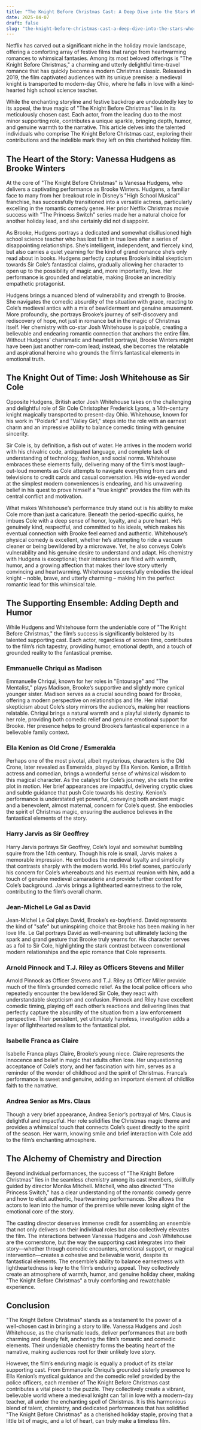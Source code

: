 ```yaml
---
title: "The Knight Before Christmas Cast: A Deep Dive into the Stars Who Brought Holiday Magic to Life"
date: 2025-04-07
draft: false
slug: "the-knight-before-christmas-cast-a-deep-dive-into-the-stars-who-brought-holiday-magic-to-life" 
---
```


Netflix has carved out a significant niche in the holiday movie landscape, offering a comforting array of festive films that range from heartwarming romances to whimsical fantasies. Among its most beloved offerings is "The Knight Before Christmas," a charming and utterly delightful time-travel romance that has quickly become a modern Christmas classic. Released in 2019, the film captivated audiences with its unique premise: a medieval knight is transported to modern-day Ohio, where he falls in love with a kind-hearted high school science teacher.

While the enchanting storyline and festive backdrop are undoubtedly key to its appeal, the true magic of "The Knight Before Christmas" lies in its meticulously chosen cast. Each actor, from the leading duo to the most minor supporting role, contributes a unique sparkle, bringing depth, humor, and genuine warmth to the narrative. This article delves into the talented individuals who comprise The Knight Before Christmas cast, exploring their contributions and the indelible mark they left on this cherished holiday film.

The Heart of the Story: Vanessa Hudgens as Brooke Winters
---------------------------------------------------------

At the core of "The Knight Before Christmas" is Vanessa Hudgens, who delivers a captivating performance as Brooke Winters. Hudgens, a familiar face to many from her breakout role in Disney’s "High School Musical" franchise, has successfully transitioned into a versatile actress, particularly excelling in the romantic comedy genre. Her prior Netflix Christmas movie success with "The Princess Switch" series made her a natural choice for another holiday lead, and she certainly did not disappoint.

As Brooke, Hudgens portrays a dedicated and somewhat disillusioned high school science teacher who has lost faith in true love after a series of disappointing relationships. She’s intelligent, independent, and fiercely kind, but also carries a quiet yearning for the kind of grand romance she’s only read about in books. Hudgens perfectly captures Brooke’s initial skepticism towards Sir Cole’s fantastical claims, gradually allowing her character to open up to the possibility of magic and, more importantly, love. Her performance is grounded and relatable, making Brooke an incredibly empathetic protagonist.

Hudgens brings a nuanced blend of vulnerability and strength to Brooke. She navigates the comedic absurdity of the situation with grace, reacting to Cole’s medieval antics with a mix of bewilderment and genuine amusement. More profoundly, she portrays Brooke’s journey of self-discovery and rediscovery of hope, not just in romance but in the magic of Christmas itself. Her chemistry with co-star Josh Whitehouse is palpable, creating a believable and endearing romantic connection that anchors the entire film. Without Hudgens’ charismatic and heartfelt portrayal, Brooke Winters might have been just another rom-com lead; instead, she becomes the relatable and aspirational heroine who grounds the film’s fantastical elements in emotional truth.

The Knight Out of Time: Josh Whitehouse as Sir Cole
---------------------------------------------------

Opposite Hudgens, British actor Josh Whitehouse takes on the challenging and delightful role of Sir Cole Christopher Frederick Lyons, a 14th-century knight magically transported to present-day Ohio. Whitehouse, known for his work in "Poldark" and "Valley Girl," steps into the role with an earnest charm and an impressive ability to balance comedic timing with genuine sincerity.

Sir Cole is, by definition, a fish out of water. He arrives in the modern world with his chivalric code, antiquated language, and complete lack of understanding of technology, fashion, and social norms. Whitehouse embraces these elements fully, delivering many of the film’s most laugh-out-loud moments as Cole attempts to navigate everything from cars and televisions to credit cards and casual conversation. His wide-eyed wonder at the simplest modern conveniences is endearing, and his unwavering belief in his quest to prove himself a "true knight" provides the film with its central conflict and motivation.

What makes Whitehouse’s performance truly stand out is his ability to make Cole more than just a caricature. Beneath the period-specific quirks, he imbues Cole with a deep sense of honor, loyalty, and a pure heart. He’s genuinely kind, respectful, and committed to his ideals, which makes his eventual connection with Brooke feel earned and authentic. Whitehouse’s physical comedy is excellent, whether he’s attempting to ride a vacuum cleaner or being bewildered by a microwave. Yet, he also conveys Cole’s vulnerability and his genuine desire to understand and adapt. His chemistry with Hudgens is exceptional; their interactions are filled with warmth, humor, and a growing affection that makes their love story utterly convincing and heartwarming. Whitehouse successfully embodies the ideal knight – noble, brave, and utterly charming – making him the perfect romantic lead for this whimsical tale.

The Supporting Ensemble: Adding Depth and Humor
-----------------------------------------------

While Hudgens and Whitehouse form the undeniable core of "The Knight Before Christmas," the film’s success is significantly bolstered by its talented supporting cast. Each actor, regardless of screen time, contributes to the film’s rich tapestry, providing humor, emotional depth, and a touch of grounded reality to the fantastical premise.

### Emmanuelle Chriqui as Madison

Emmanuelle Chriqui, known for her roles in "Entourage" and "The Mentalist," plays Madison, Brooke’s supportive and slightly more cynical younger sister. Madison serves as a crucial sounding board for Brooke, offering a modern perspective on relationships and life. Her initial skepticism about Cole’s story mirrors the audience’s, making her reactions relatable. Chriqui brings a natural warmth and a playful sisterly dynamic to her role, providing both comedic relief and genuine emotional support for Brooke. Her presence helps to ground Brooke’s fantastical experience in a believable family context.

### Ella Kenion as Old Crone / Esmeralda

Perhaps one of the most pivotal, albeit mysterious, characters is the Old Crone, later revealed as Esmeralda, played by Ella Kenion. Kenion, a British actress and comedian, brings a wonderful sense of whimsical wisdom to this magical character. As the catalyst for Cole’s journey, she sets the entire plot in motion. Her brief appearances are impactful, delivering cryptic clues and subtle guidance that push Cole towards his destiny. Kenion’s performance is understated yet powerful, conveying both ancient magic and a benevolent, almost maternal, concern for Cole’s quest. She embodies the spirit of Christmas magic, ensuring the audience believes in the fantastical elements of the story.

### Harry Jarvis as Sir Geoffrey

Harry Jarvis portrays Sir Geoffrey, Cole’s loyal and somewhat bumbling squire from the 14th century. Though his role is small, Jarvis makes a memorable impression. He embodies the medieval loyalty and simplicity that contrasts sharply with the modern world. His brief scenes, particularly his concern for Cole’s whereabouts and his eventual reunion with him, add a touch of genuine medieval camaraderie and provide further context for Cole’s background. Jarvis brings a lighthearted earnestness to the role, contributing to the film’s overall charm.

### Jean-Michel Le Gal as David

Jean-Michel Le Gal plays David, Brooke’s ex-boyfriend. David represents the kind of "safe" but uninspiring choice that Brooke has been making in her love life. Le Gal portrays David as well-meaning but ultimately lacking the spark and grand gesture that Brooke truly yearns for. His character serves as a foil to Sir Cole, highlighting the stark contrast between conventional modern relationships and the epic romance that Cole represents.

### Arnold Pinnock and T.J. Riley as Officers Stevens and Miller

Arnold Pinnock as Officer Stevens and T.J. Riley as Officer Miller provide much of the film’s grounded comedic relief. As the local police officers who repeatedly encounter the bewildered Sir Cole, they react with understandable skepticism and confusion. Pinnock and Riley have excellent comedic timing, playing off each other’s reactions and delivering lines that perfectly capture the absurdity of the situation from a law enforcement perspective. Their persistent, yet ultimately harmless, investigation adds a layer of lighthearted realism to the fantastical plot.

### Isabelle Franca as Claire

Isabelle Franca plays Claire, Brooke’s young niece. Claire represents the innocence and belief in magic that adults often lose. Her unquestioning acceptance of Cole’s story, and her fascination with him, serves as a reminder of the wonder of childhood and the spirit of Christmas. Franca’s performance is sweet and genuine, adding an important element of childlike faith to the narrative.

### Andrea Senior as Mrs. Claus

Though a very brief appearance, Andrea Senior’s portrayal of Mrs. Claus is delightful and impactful. Her role solidifies the Christmas magic theme and provides a whimsical touch that connects Cole’s quest directly to the spirit of the season. Her warm, knowing smile and brief interaction with Cole add to the film’s enchanting atmosphere.

The Alchemy of Chemistry and Direction
--------------------------------------

Beyond individual performances, the success of "The Knight Before Christmas" lies in the seamless chemistry among its cast members, skillfully guided by director Monika Mitchell. Mitchell, who also directed "The Princess Switch," has a clear understanding of the romantic comedy genre and how to elicit authentic, heartwarming performances. She allows the actors to lean into the humor of the premise while never losing sight of the emotional core of the story.

The casting director deserves immense credit for assembling an ensemble that not only delivers on their individual roles but also collectively elevates the film. The interactions between Vanessa Hudgens and Josh Whitehouse are the cornerstone, but the way the supporting cast integrates into their story—whether through comedic encounters, emotional support, or magical intervention—creates a cohesive and believable world, despite its fantastical elements. The ensemble’s ability to balance earnestness with lightheartedness is key to the film’s enduring appeal. They collectively create an atmosphere of warmth, humor, and genuine holiday cheer, making "The Knight Before Christmas" a truly comforting and rewatchable experience.

Conclusion
----------

"The Knight Before Christmas" stands as a testament to the power of a well-chosen cast in bringing a story to life. Vanessa Hudgens and Josh Whitehouse, as the charismatic leads, deliver performances that are both charming and deeply felt, anchoring the film’s romantic and comedic elements. Their undeniable chemistry forms the beating heart of the narrative, making audiences root for their unlikely love story.

However, the film’s enduring magic is equally a product of its stellar supporting cast. From Emmanuelle Chriqui’s grounded sisterly presence to Ella Kenion’s mystical guidance and the comedic relief provided by the police officers, each member of The Knight Before Christmas cast contributes a vital piece to the puzzle. They collectively create a vibrant, believable world where a medieval knight can fall in love with a modern-day teacher, all under the enchanting spell of Christmas. It is this harmonious blend of talent, chemistry, and dedicated performances that has solidified "The Knight Before Christmas" as a cherished holiday staple, proving that a little bit of magic, and a lot of heart, can truly make a timeless film.